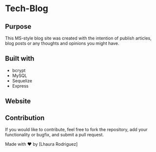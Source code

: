 # Tech-Blog
  
## Purpose
This  MS-style blog site was created with the intention of publish articles, blog posts or any thoughts and opinions you might have.


## Built with
* bcrypt  
* MySQL 
* Sequelize 
* Express 

## Website
    

## Contribution
    
 If you would like to contribute, feel free to fork the repository, add your functionality or bugfix, and submit a pull request.

Made with ❤️ by [Lhaura Rodriguez]


